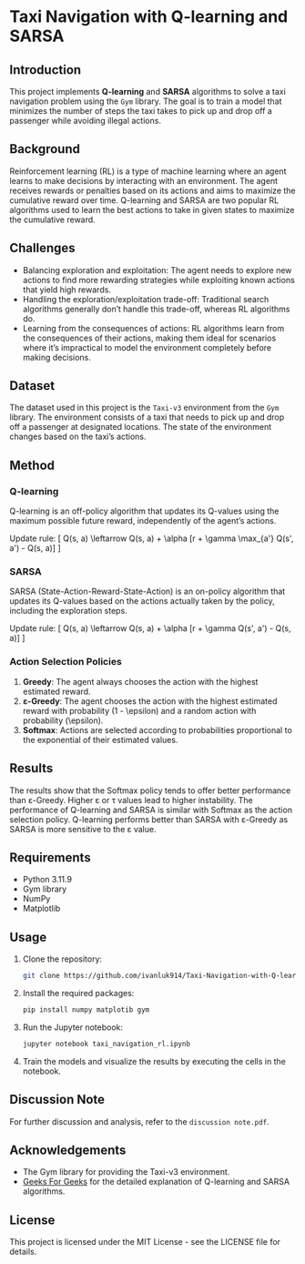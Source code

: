 # Taxi Navigation with Q-learning and SARSA

## Introduction

This project implements **Q-learning** and **SARSA** algorithms to solve a taxi navigation problem using the `Gym` library. The goal is to train a model that minimizes the number of steps the taxi takes to pick up and drop off a passenger while avoiding illegal actions.

## Background

Reinforcement learning (RL) is a type of machine learning where an agent learns to make decisions by interacting with an environment. The agent receives rewards or penalties based on its actions and aims to maximize the cumulative reward over time. Q-learning and SARSA are two popular RL algorithms used to learn the best actions to take in given states to maximize the cumulative reward.

## Challenges

- Balancing exploration and exploitation: The agent needs to explore new actions to find more rewarding strategies while exploiting known actions that yield high rewards.
- Handling the exploration/exploitation trade-off: Traditional search algorithms generally don’t handle this trade-off, whereas RL algorithms do.
- Learning from the consequences of actions: RL algorithms learn from the consequences of their actions, making them ideal for scenarios where it’s impractical to model the environment completely before making decisions.

## Dataset

The dataset used in this project is the `Taxi-v3` environment from the `Gym` library. The environment consists of a taxi that needs to pick up and drop off a passenger at designated locations. The state of the environment changes based on the taxi’s actions.

## Method

### Q-learning

Q-learning is an off-policy algorithm that updates its Q-values using the maximum possible future reward, independently of the agent’s actions.

Update rule:
\[ Q(s, a) \leftarrow Q(s, a) + \alpha [r + \gamma \max_{a'} Q(s', a') - Q(s, a)] \]

### SARSA

SARSA (State-Action-Reward-State-Action) is an on-policy algorithm that updates its Q-values based on the actions actually taken by the policy, including the exploration steps.

Update rule:
\[ Q(s, a) \leftarrow Q(s, a) + \alpha [r + \gamma Q(s', a') - Q(s, a)] \]

### Action Selection Policies

1. **Greedy**: The agent always chooses the action with the highest estimated reward.
2. **ε-Greedy**: The agent chooses the action with the highest estimated reward with probability \(1 - \epsilon\) and a random action with probability \(\epsilon\).
3. **Softmax**: Actions are selected according to probabilities proportional to the exponential of their estimated values.

## Results

The results show that the Softmax policy tends to offer better performance than ε-Greedy. Higher ε or τ values lead to higher instability. The performance of Q-learning and SARSA is similar with Softmax as the action selection policy. Q-learning performs better than SARSA with ε-Greedy as SARSA is more sensitive to the ε value.

## Requirements

- Python 3.11.9
- Gym library
- NumPy
- Matplotlib

## Usage

1. Clone the repository:
   ```sh
   git clone https://github.com/ivanluk914/Taxi-Navigation-with-Q-learning-and-SARSA.git
   ```
   
2. Install the required packages:
   ```sh
   pip install numpy matplotib gym
   ```

3. Run the Jupyter notebook:
    ```sh
    jupyter notebook taxi_navigation_rl.ipynb
    ```

4. Train the models and visualize the results by executing the cells in the notebook.

## Discussion Note
For further discussion and analysis, refer to the `discussion note.pdf`.

## Acknowledgements
- The Gym library for providing the Taxi-v3 environment.
- [Geeks For Geeks](https://www.geeksforgeeks.org/differences-between-q-learning-and-sarsa/) for the detailed explanation of Q-learning and SARSA algorithms.

## License
This project is licensed under the MIT License - see the LICENSE file for details.
